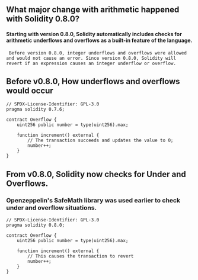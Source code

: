 ## What major change with arithmetic happened with Solidity 0.8.0?

#### Starting with version 0.8.0, Solidity automatically includes checks for arithmetic underflows and overflows as a built-in feature of the language. 
     Before version 0.8.0, integer underflows and overflows were allowed and would not cause an error. Since version 0.8.0, Solidity will revert if an expression causes an integer underflow or overflow.

## Before v0.8.0, How underflows and overflows would occur
```
// SPDX-License-Identifier: GPL-3.0
pragma solidity 0.7.6;

contract Overflow {
    uint256 public number = type(uint256).max;

    function increment() external {
        // The transaction succeeds and updates the value to 0;
        number++;
    }
}
```

## From v0.8.0, Solidity now checks for Under and Overflows.
### Openzeppelin's SafeMath library was used earlier to check under and overflow situations.
```
// SPDX-License-Identifier: GPL-3.0
pragma solidity 0.8.0;

contract Overflow {
    uint256 public number = type(uint256).max;

    function increment() external {
        // This causes the transaction to revert
        number++;
    }
}
```


